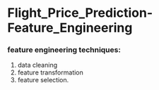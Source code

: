 # Flight_Price_Prediction-Feature_Engineering
### feature engineering techniques:
1. data cleaning
2. feature transformation
3. feature selection.
